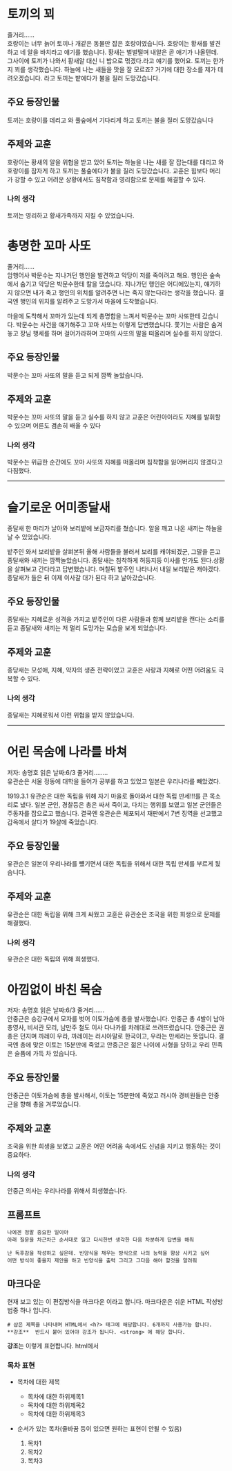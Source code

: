# 토끼의 꾀
줄거리......<br>
호랑이는 너무 늙어 토끼나 개같은 동물만 잡은 호랑이였습니다. 호랑이는 황새를 발견하고 네 알을 바치라고 얘기를 했습니다. 황새는 벌벌떨며 내알은 곧 애기가 나올텐데. 그사이에 토끼가 나와서 황새알 대신 니 밥으로 먺겠다.라고 얘기를 했어요.
토끼는 한가지 꾀를 생각했습니다. 하늘에 나는 새들을 맛을 잘 모르죠? 거기에 대한 장소를 제가 데려오겠습니다. 라고 토끼는 밭에다가 불을 질러 도망갔습니다.

## 주요 등장인물
토끼는 호랑이를 데리고 와 풀숲에서 기다리게 하고 토끼는 불을 질러 도망갔습니다

## 주제와 교훈
호랑이는 황새의 알을 위협을 받고 있어 토끼는 하늘을 나는 새를 잘 잡는대를 대리고 와 호랑이를 잠자게 하고 토끼는 풀숲에다가 불을 질러 도망갔습니다.
교훈은 힘보다 머리가 강할 수 있고 어려운 상황에서도 침착함과 영리함으로 문제를 해결할 수 있다.

### 나의 생각
토끼는 영리하고 황새가족까지 지킬 수 있었습니다.






# 총명한 꼬마 사또
줄거리......<br>
암행어사 박문수는 지나거던 행인을 발견하고 악당이 저를 죽이려고 해요. 행인은 숲속에서 숨기고 악당은 박문수한테 칼을 댔습니다. 지나가던 행인은 어디에있는지, 얘기하지 않으면 내가 죽고 행인의 위치를 알려주면 나는 죽지 않는다라는 생각을 했습니다. 결국엔 행인의 위치를 알려주고 도망가서 마을에 도착했습니다.

 마을에 도착해서 꼬마가 있는데 되게 총명함을 느껴서 박문수는 꼬마 사또한테 갔습니다. 박문수는 사건을 얘기해주고 꼬마 사또는 이렇게 답변했습니다. 쫓기는 사람은 숨겨놓고 장님 행세를 하며 걸어가라하며 꼬마의 사또의 말을 떠올리며 실수를 하지 않았다.

## 주요 등장인물
박문수는 꼬마 사또의 말을 듣고 되게 깜짝 놀았습니다.

## 주제와 교훈
박문수는 꼬마 사또의 말을 듣고 실수를 하지 않고 교훈은 어린아이라도 지혜를 발휘할 수 있으며 어른도 겸손히 배울 수 있다

### 나의 생각
박문수는 위급한 순간에도 꼬마 사또의 지혜를 떠올리며 침착함을 잃어버리지 않겠다고 다짐했다.


---


# 슬기로운 어미종달새<br>
종달새 한 마리가 날아와 보리밭에 보금자리를 쳤습니다. 알을 깨고 나온 새끼는 하늘을 날 수 있었습니다. 

밭주인 와서 보리밭을 살펴본뒤 올해 사람들을 불러서 보리를 캐야되겠군, 그말을 듣고 종달새와 새끼는 깜짝놀았습니다. 종달새는 침착하게 허둥지둥 이사를 안가도 된다.상황을 살펴보고 간다라고 답변했습니다. 며칠뒤 밭주인 나타나서 내일 보리밭은 캐야겠다. 종달새가 들은 뒤 이제 이사갈 대가 된다 하고 날아갔습니다.

## 주요 등장인물
종달새는 지혜로운 성격을 가지고 밭주인이 다른 사람들과 함께 보리밭을 캔다는 소리를 듣고 종달새와 새끼는 저 멀리 도망가는 모습을 보게 되었습니다.


## 주제와 교훈
종당새는 모성애, 지혜, 약자의 생존 전략이었고 교훈은 사랑과 지혜로 어떤 어려움도 극복할 수 있다.

### 나의 생각
종달새는 지혜로워서 이런 위협을 받지 않았습니다.



---

# 어린 목숨에 나라를 바쳐
저자: 송명호
읽은 날짜:6/3
줄거리........<br>
유관순은 서울 정동에 대학을 들어가 공부를 하고 있었고 일본은 우리나라를 빼았겼다.

1919.3.1 유관순은 대한 독립을 위해 자기 마을로 돌아와서 대한 독립 만세!!!를 큰 목소리로 냈다. 일본 군인, 경찰등은 총은 싸서 죽이고, 다치는 행위를 보였고 일본 군인들은 주동자를 잡으로고 했습니다.
결국엔 유관순은 체포되서 재판에서 7변 징역을 선고했고 감옥에서 살다가 19살에 죽었습니다.

## 주요 등장인물
유관순은 일본이 우리나라를 뻈기면서 대한 독립을 위해서 대한 독립 만세를 부르게 됬습니다.

## 주제와 교훈
유관순은 대한 독립을 위해 크게 싸웠고 교훈은 유관순은 조국을 위한 희생으로 문제를 해결했다.

### 나의 생각
유관순은 대한 독립의 위해 희생했다.



# 아낌없이 바친 목숨
저자: 송명호
읽은 날짜:6/3
줄거리......<br>
안중근은 승강구에서 모자를 벗어 이토가슴에 총을 발사했습니다. 안중근 총 4발이 남아 총영사, 비서관 모리, 남만주 철도 이사 다나카를 차례대로 쓰려뜨렸습니다.
안중근은 권총은 던지며 까레이 우라, 까레이는 러시아말로 한국이고, 우라는 만세라는 뜻입니다.
결국엔 총에 맞은 이토는 15분만에 죽었고 안중근은 젊은 나이에 사형을 당하고 우리 민족은 슬픔에 가득 차 있습니다.

## 주요 등장인물
안중근은 이토가슴에 총을 발사해서, 이토는 15분만에 죽었고 러시아 경비원들은 안중근을 향해 총을 겨루었습니다.

## 주제와 교훈
조국을 위한 희생을 보였고 교훈은 어떤 어려움 속에서도 신념을 지키고 행동하는 것이 중요하다.

### 나의 생각
안중근 의사는 우리나라를 위해서 희생했습니다.














## 프롬프트
```
나에겐 정말 중요한 일이야
아래 질문을 차근차근 순서대로 일고 다시한번 생각한 다음 차분하게 답변을 해줘

난 독후감을 작성하고 싶은데. 빈양식을 채우는 방식으로 나의 능력을 향상 시키고 싶어
어떤 방식이 좋을지 제안을 하고 빈양식을 출력 그리고 그다음 해야 할것을 알려줘
```

## 마크다운
현재 보고 있는 이 편집방식을 마크다운 이라고 합니다. 마크다운은 쉬운 HTML 작성방법중 하나 입니다.

```
# 샵은 제목을 나타내며 HTML에서 <h?> 태그에 해당합니다. 6개까지 사용가능 합니다.
**강조**  반드시 붙어 있어야 강조가 됩니다. <strong> 에 해당 합니다.
```
**강조**는 이렇게 표현합니다. html에서 
### 목차 표현
* 목차에 대한 제목
    - 목차에 대한 하위제목1
    - 목차에 대한 하위제목2
    - 목차에 대한 하위제목3

* 순서가 있는 목차(줄바꿈 등이 있으면 원하는 표현이 안될 수 있음)
    1. 목차1    
    1. 목차2    
    1. 목차3    



